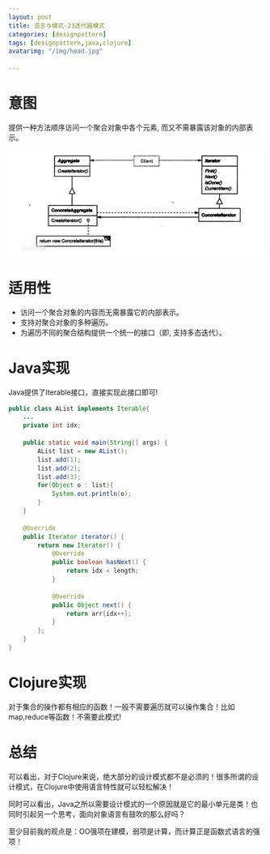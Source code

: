 ```yaml
---
layout: post
title: 语言与模式-23迭代器模式
categories: [designpattern]
tags: [designpattern,java,clojure]
avatarimg: "/img/head.jpg"

---
```

# 意图

提供一种方法顺序访问一个聚合对象中各个元素, 而又不需暴露该对象的内部表示。

![](/assets/designpattern/iterator.jpg)

# 适用性

- 访问一个聚合对象的内容而无需暴露它的内部表示。
- 支持对聚合对象的多种遍历。
- 为遍历不同的聚合结构提供一个统一的接口（即, 支持多态迭代）。

# Java实现

Java提供了Iterable接口，直接实现此接口即可!

```java
public class AList implements Iterable{
    ...
    private int idx;

    public static void main(String[] args) {
        AList list = new AList();
        list.add(1);
        list.add(2);
        list.add(3);
        for(Object o : list){
            System.out.println(o);
        }
    }

    @Override
    public Iterator iterator() {
        return new Iterator() {
            @Override
            public boolean hasNext() {
                return idx < length;
            }

            @Override
            public Object next() {
                return arr[idx++];
            }
        };
    }
}
```

<!-- more -->

# Clojure实现

对于集合的操作都有相应的函数！一般不需要遍历就可以操作集合！比如map,reduce等函数！不需要此模式!

# 总结

可以看出，对于Clojure来说，绝大部分的设计模式都不是必须的！很多所谓的设计模式，在Clojure中使用语言特性就可以轻松解决！

同时可以看出，Java之所以需要设计模式的一个原因就是它的最小单元是类！也同时引起另一个思考，面向对象语言有鼓吹的那么好吗？

至少目前我的观点是：OO强项在建模，弱项是计算，而计算正是函数式语言的强项！




